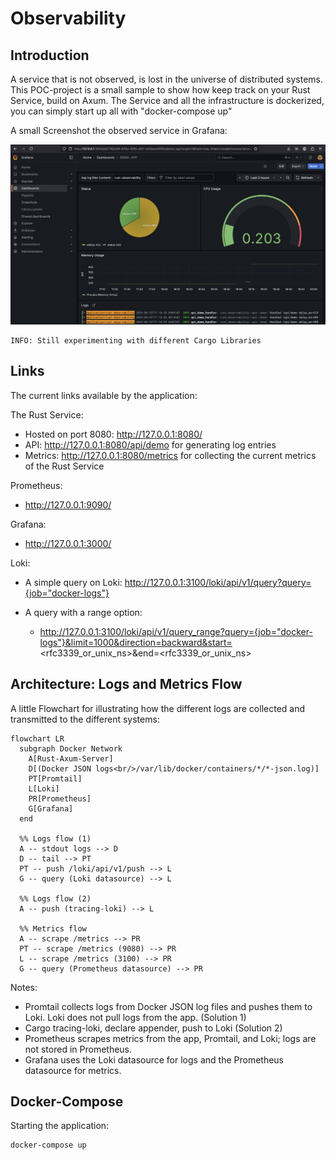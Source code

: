 # Observability

## Introduction

A service that is not observed, is lost in the universe of distributed systems. This POC-project is a small sample to show how keep track on your Rust Service, build on Axum. The Service and all the infrastructure is dockerized, you can simply start up all with "docker-compose up"

A small Screenshot the observed service in Grafana:

![alt text](doc/images/sample.png "sample")

```text
INFO: Still experimenting with different Cargo Libraries
```

## Links

The current links available by the application:

The Rust Service:

* Hosted on port 8080: http://127.0.0.1:8080/
* API: http://127.0.0.1:8080/api/demo for generating log entries
* Metrics: http://127.0.0.1:8080/metrics for collecting the current metrics of the Rust Service

Prometheus: 

* http://127.0.0.1:9090/

Grafana: 

* http://127.0.0.1:3000/

Loki: 

* A simple query on Loki: http://127.0.0.1:3100/loki/api/v1/query?query={job="docker-logs"}

* A query with a range option:
  - http://127.0.0.1:3100/loki/api/v1/query_range?query={job="docker-logs"}&limit=1000&direction=backward&start=<rfc3339_or_unix_ns>&end=<rfc3339_or_unix_ns>

## Architecture: Logs and Metrics Flow

A little Flowchart for illustrating how the different logs are collected and transmitted to the different systems:

```mermaid
flowchart LR
  subgraph Docker Network
    A[Rust-Axum-Server]
    D[(Docker JSON logs<br/>/var/lib/docker/containers/*/*-json.log)]
    PT[Promtail]
    L[Loki]
    PR[Prometheus]
    G[Grafana]
  end

  %% Logs flow (1)
  A -- stdout logs --> D
  D -- tail --> PT
  PT -- push /loki/api/v1/push --> L
  G -- query (Loki datasource) --> L

  %% Logs flow (2)
  A -- push (tracing-loki) --> L

  %% Metrics flow
  A -- scrape /metrics --> PR
  PT -- scrape /metrics (9080) --> PR
  L -- scrape /metrics (3100) --> PR
  G -- query (Prometheus datasource) --> PR
```

Notes:
- Promtail collects logs from Docker JSON log files and pushes them to Loki. Loki does not pull logs from the app. (Solution 1)
- Cargo tracing-loki, declare appender, push to Loki (Solution 2)
- Prometheus scrapes metrics from the app, Promtail, and Loki; logs are not stored in Prometheus.
- Grafana uses the Loki datasource for logs and the Prometheus datasource for metrics.

## Docker-Compose

Starting the application:

```shell
docker-compose up
```